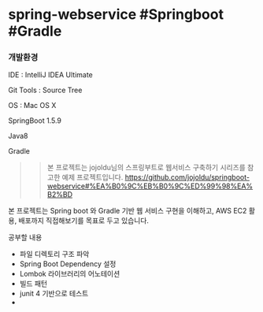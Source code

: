# spring-webservice #Springboot #Gradle

### 개발환경

IDE : IntelliJ IDEA Ultimate

Git Tools : Source Tree

OS : Mac OS X

SpringBoot 1.5.9

Java8

Gradle

>> 본 프로젝트는 jojoldu님의 스프링부트로 웹서비스 구축하기 시리즈를 참고한 예제 프로젝트입니다.
https://github.com/jojoldu/springboot-webservice#%EA%B0%9C%EB%B0%9C%ED%99%98%EA%B2%BD

본 프로젝트는 Spring boot 와 Gradle 기반 웹 서비스 구현을 이해하고, AWS EC2 활용, 배포까지 직접해보기를 목표로 두고 있습니다.

공부할 내용
- 파일 디렉토리 구조 파악
- Spring Boot Dependency 설정
- Lombok 라이브러리의 어노테이션
- 빌드 패턴
- junit 4 기반으로 테스트
- 
